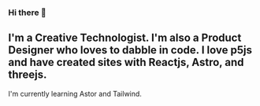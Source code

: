 ### Hi there 👋

I'm a Creative Technologist. I'm also a Product Designer who loves to dabble in code. 
I love p5js and have created sites with Reactjs, Astro, and threejs.
---
I'm currently learning Astor and Tailwind.

<!--
**crzikrn/crzikrn** is a ✨ _special_ ✨ repository because its `README.md` (this file) appears on your GitHub profile.

Here are some ideas to get you started:

- 🔭 I’m currently working on ...
- 🌱 I’m currently learning ...
- 👯 I’m looking to collaborate on ...
- 🤔 I’m looking for help with ...
- 💬 Ask me about ...
- 📫 How to reach me: ...
- 😄 Pronouns: ...
- ⚡ Fun fact: ...
-->
